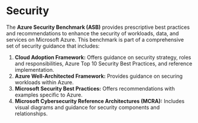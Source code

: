 # Security

The **Azure Security Benchmark (ASB)** provides prescriptive best practices and recommendations to enhance the security of workloads, data, and services on Microsoft Azure. This benchmark is part of a comprehensive set of security guidance that includes:

1. **Cloud Adoption Framework:** Offers guidance on security strategy, roles and responsibilities, Azure Top 10 Security Best Practices, and reference implementation.
1. **Azure Well-Architected Framework:** Provides guidance on securing workloads within Azure.
1. **Microsoft Security Best Practices:** Offers recommendations with examples specific to Azure.
1. **Microsoft Cybersecurity Reference Architectures (MCRA):** Includes visual diagrams and guidance for security components and relationships.
